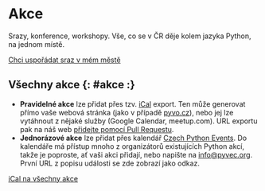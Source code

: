 # Akce

Srazy, konference, workshopy. Vše, co se v ČR děje kolem jazyka Python, na jednom místě.

[Chci uspořádat sraz v mém městě](https://docs.pyvec.org/guides/meetup.html)

## Všechny akce {: #akce :}

-   **Pravidelné akce** lze přidat přes tzv.
    [iCal](https://cs.wikipedia.org/wiki/ICalendar) export. Ten může
    generovat přímo vaše webová stránka (jako v případě
    [pyvo.cz](https://pyvo.cz)), nebo jej lze vytáhnout z nějaké služby
    (Google Calendar, meetup.com). URL exportu pak na náš web [přidejte pomocí Pull Requestu](https://github.com/pyvec/python.cz/edit/master/pythoncz/static/data/events_feeds.yml).
-   **Jednorázové akce** lze přidat přes kalendář [Czech Python Events](https://calendar.google.com/calendar/embed?src=kfdeelic1a13jsp7jvai861vfs%40group.calendar.google.com&ctz=Europe%2FPrague).
    Do kalendáře má přístup mnoho z organizátorů existujících Python
    akcí, takže je poproste, ať vaši akci přidají, nebo napište na
    <info@pyvec.org>. První URL z popisu události se zde zobrazí jako
    odkaz.

[iCal na všechny akce](/events.ics)
